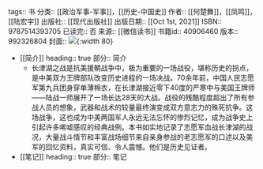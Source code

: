 tags:: 书
分类:: [[政治军事-军事]]，[[历史-中国史]]
作者:: [[何楚舞]]，[[凤鸣]]，[[陆宏宇]]
出版社:: [[现代出版社]]
出版日期:: [[Oct 1st, 2021]]
ISBN:: 9787514393705
已读完:: 否
来源:: [[微信读书]]
书籍id:: 40906460
版本:: 992326804
封面:: ![](https://wfqqreader-1252317822.image.myqcloud.com/cover/460/40906460/s_40906460.jpg){:width 80}

- [[简介]]
  heading:: true
  部分:: 简介
	- 长津湖之战是抗美援朝战争中，极为重要的一场战役，堪称历史的拐点，是中美双方王牌部队改变历史进程的一场决战。70余年前，中国人民志愿军第九兵团身穿单薄棉衣，在长津湖接近零下40度的严寒中与美国王牌师——陆战一师展开了一场长达28天的大战。战役的残酷程度超出了所有参战人员的想象，武器和战术的较量最终演变成双方意志力的殊死抗争。这场战争，这也成为中美两国军人永远无法忘怀的惨烈记忆，成为战争史上引起许多唏嘘感叹的经典战例。本书如实地记录了志愿军血战长津湖的战况，大量战斗情节和丰富战场细节来自亲身参战的老志愿军的口述以及美军的回忆资料，真实可信、令人震憾。他们是历史见证者。
- [[笔记]]
  heading:: true
  部分:: 笔记